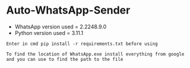 # Auto-WhatsApp-Sender

* WhatsApp version used = 2.2248.9.0
* Python version used = 3.11.1

```
Enter in cmd pip install -r requirements.txt before using
```

```
To find the location of WhatsApp.exe install everything from google
and you can use to find the path to the file
```
